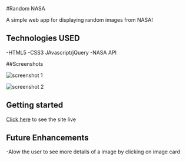 #Random NASA

A simple web app for displaying random images from NASA!

## Technologies USED

-HTML5
-CSS3
JAvascript/jQuery
-NASA API

##Screenshots

![screenshot 1](#)

![screenshot 2](#)

## Getting started

[Click here](#) to see the site live

## Future Enhancements
-Alow the user to see more details of a image by clicking on image card